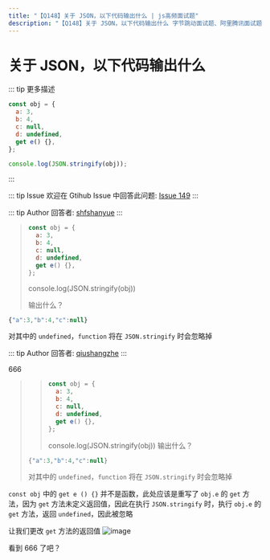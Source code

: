 ```yaml
---
title: "【Q148】关于 JSON，以下代码输出什么 | js高频面试题"
description: "【Q148】关于 JSON，以下代码输出什么 字节跳动面试题、阿里腾讯面试题、美团小米面试题。"
---
```


# 关于 JSON，以下代码输出什么

::: tip 更多描述

```js
const obj = {
  a: 3,
  b: 4,
  c: null,
  d: undefined,
  get e() {},
};

console.log(JSON.stringify(obj));
```

:::

::: tip Issue
欢迎在 Gtihub Issue 中回答此问题: [Issue 149](https://github.com/shfshanyue/Daily-Question/issues/149)
:::

::: tip Author
回答者: [shfshanyue](https://github.com/shfshanyue)
:::

> ```js
> const obj = {
>   a: 3,
>   b: 4,
>   c: null,
>   d: undefined,
>   get e() {},
> };
> ```
>
> console.log(JSON.stringify(obj))
>
> 输出什么？

```js
{"a":3,"b":4,"c":null}
```

对其中的 `undefined`，`function` 将在 `JSON.stringify` 时会忽略掉

::: tip Author
回答者: [qiushangzhe](https://github.com/qiushangzhe)
:::

666

> > ```js
> > const obj = {
> >   a: 3,
> >   b: 4,
> >   c: null,
> >   d: undefined,
> >   get e() {},
> > };
> > ```
> >
> > console.log(JSON.stringify(obj))
> > 输出什么？
>
> ```js
> {"a":3,"b":4,"c":null}
> ```
>
> 对其中的 `undefined`，`function` 将在 `JSON.stringify` 时会忽略掉

`const obj` 中的 `get e () {}` 并不是函数，此处应该是重写了 `obj.e` 的 `get` 方法，因为 `get` 方法未定义返回值，因此在执行 `JSON.stringify` 时，执行 `obj.e` 的 `get` 方法，返回 `undefined`，因此被忽略

让我们更改 `get` 方法的返回值
![image](https://user-images.githubusercontent.com/57755075/89437679-76f57080-d77a-11ea-9208-2e80d6505d68.png)

看到 666 了吧？
